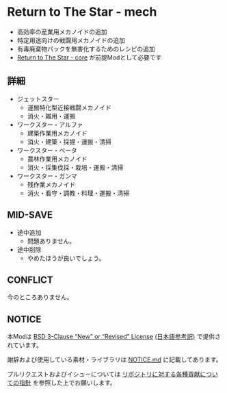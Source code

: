 # Return to The Star - mech

- 高効率の産業用メカノイドの追加
- 特定用途向けの戦闘用メカノイドの追加
- 有毒廃棄物パックを無害化するためのレシピの追加
- [Return to The Star - core](https://github.com/piet-rian/rtts_core) が前提Modとして必要です

## 詳細

- ジェットスター
  - 運搬特化型近接戦闘メカノイド
  - 消火・雑用・運搬
- ワークスター・アルファ
  - 建築作業用メカノイド
  - 消火・建築・採掘・運搬・清掃
- ワークスター・ベータ
  - 農林作業用メカノイド
  - 消火・採集伐採・栽培・運搬・清掃
- ワークスター・ガンマ
  - 残作業メカノイド
  - 消火・看守・調教・料理・運搬・清掃

## MID-SAVE

- 途中追加
  - 問題ありません。
- 途中削除
  - やめたほうが良いでしょう。

## CONFLICT

今のところありません。

## NOTICE

本Modは [BSD 3-Clause “New” or “Revised” License](LICENSE) [(日本語参考訳)](https://licenses.opensource.jp/BSD-3-Clause/BSD-3-Clause.html) で提供されています。

謝辞および使用している素材・ライブラリは [NOTICE.md](NOTICE.md) に記載してあります。

プルリクエストおよびイシューについては [リポジトリに対する各種貢献についての指針](https://github.com/piet-rian/.github/blob/main/CONTRIBUTING.md) を参照した上でお願いします。
